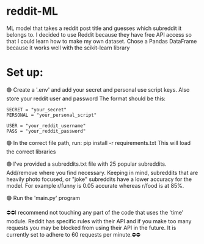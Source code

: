 # reddit-ML
ML model that takes a reddit post title and guesses which subreddit it belongs to.
I decided to use Reddit because they have free API access so that I could learn how to make my own dataset. 
Chose a Pandas DataFrame because it works well with the scikit-learn library 

<h1>Set up:</h1>

🟢 Create a '.env' and add your secret and personal use script keys. Also store your reddit user and password
    The format should be this:

    SECRET = "your_secret"
    PERSONAL = "your_personal_script"

    USER = "your_reddit_username"
    PASS = "your_reddit_password"

🟢 In the correct file path, run: pip install -r requirements.txt
    This will load the correct libraries
    
🟢 I've provided a subreddits.txt file with 25 popular subreddits. Add/remove where you find necessary. Keeping in mind, subreddits that are heavily photo focused, or "joke" subreddits have a lower
accuracy for the model. For example r/funny is 0.05 accurate whereas r/food is at 85%. 

🟢 Run the 'main.py' program

⛔⛔I recommend not touching any part of the code that uses the 'time' module. Reddit has specific rules with their API and if you make too many requests 
you may be blocked from using their API in the future. It is currently set to adhere to 60 requests per minute.⛔⛔
